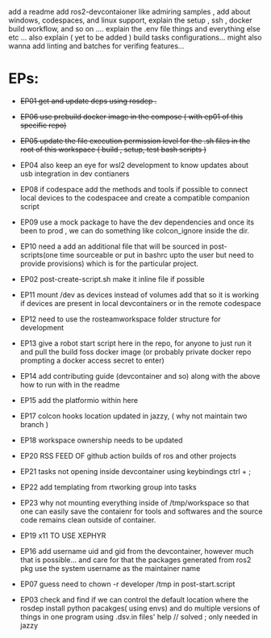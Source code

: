 add a readme
add ros2-devcontaioner like admiring samples ,
add about windows, codespaces, and linux support, 
explain the setup , ssh , docker build workflow, and so on .... 
explain the .env file things and everything else etc ...
also explain ( yet to be added ) build tasks configurations... 
might also wanna add linting and batches for verifing features...


# EPs:

- ~~EP01 get and update deps using rosdep .~~
- ~~EP06 use prebuild docker image in the compose ( with ep01 of this specific repo)~~ 
- ~~EP05 update the file execution permission level for the .sh files in the root of this workspace ( build , setup, test bash scripts )~~
- EP04 also keep an eye for wsl2 development to know updates about usb integration in dev contianers
- EP08 if codespace add the methods and tools if possible to connect local devices to the codespacee and create a compatible companion script 
- EP09 use a mock package to have the dev dependencies and once its been to prod , we can do something like colcon_ignore inside the dir.
- EP10 need a add an additional file that will be sourced in post-scripts(one time sourceable or put in bashrc upto the user but need to provide provisions) which is for the particular project.
- EP02 post-create-script.sh make it inline file if possible 
- EP11 mount /dev as devices instead of volumes add that so it is working if devices are present in local devcontainers or in the remote codespace
- EP12 need to use the rosteamworkspace folder structure for development
- EP13 give a robot start script here in the repo, for anyone to just run it and pull the build foss docker image (or probably private docker repo prompting a docker access secret to enter) 
- EP14 add contributing guide (devcontainer and so) along with the above how to run with in the readme 
- EP15 add the platformio within here 
- EP17 colcon hooks location updated in jazzy, ( why not maintain two branch )
- EP18 workspace ownership needs to be updated
- EP20 RSS FEED OF github action builds of ros and other projects
- EP21 tasks not opening inside devcontainer using keybindings ctrl + ;
- EP22 add templating from rtworking group into tasks
- EP23 why not mounting everything inside of /tmp/workspace so that one can easily save the contaienr for tools and softwares and the source code remains clean outside of container.



- EP19 x11 TO USE XEPHYR
- EP16 add username uid and gid from the devcontainer, however much that is possible... and care for that the packages generated from ros2 pkg use the system username as the maintainer name
- EP07 guess need to chown -r developer /tmp in post-start.script





- EP03 check and find if we can control the default location where the rosdep install python pacakges( using envs) and do multiple versions of things in one program using .dsv.in files' help // solved ; only needed in jazzy 